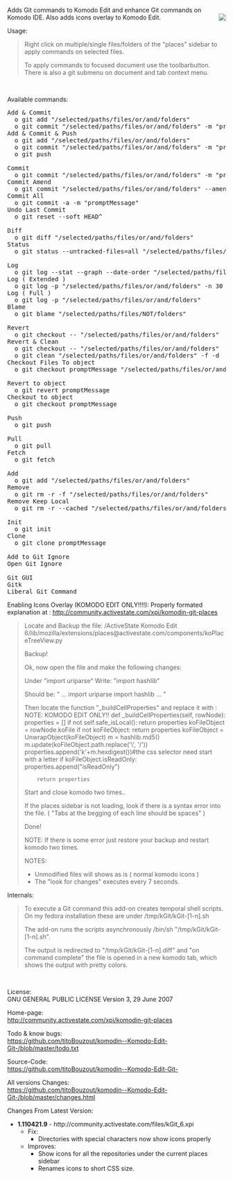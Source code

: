 Adds Git commands to Komodo Edit and enhance Git commands on Komodo IDE. Also adds icons overlay to Komodo Edit.
<img src="http://dl.dropbox.com/u/9303546/komodo/kGit/screenshot.png" style="float:right"/>

Usage:

<blockquote>
Right click on multiple/single files/folders of the "places" sidebar to apply commands on selected files.

To apply commands to focused document use the toolbarbutton. There is also a git submenu on document and tab context menu.

</blockquote><br/>

Available commands:
<pre>
Add & Commit
  o git add "/selected/paths/files/or/and/folders"
  o git commit "/selected/paths/files/or/and/folders" -m "promptMessage"
Add & Commit & Push
  o git add "/selected/paths/files/or/and/folders"
  o git commit "/selected/paths/files/or/and/folders" -m "promptMessage"
  o git push

Commit
  o git commit "/selected/paths/files/or/and/folders" -m "promptMessage"
Commit Amend
  o git commit "/selected/paths/files/or/and/folders" --amend -C HEAD
Commit All
  o git commit -a -m "promptMessage"
Undo Last Commit
  o git reset --soft HEAD^
  
Diff
  o git diff "/selected/paths/files/or/and/folders"
Status
  o git status --untracked-files=all "/selected/paths/files/or/and/folders"

Log
  o git log --stat --graph --date-order "/selected/paths/files/or/and/folders"   
Log ( Extended )
  o git log -p "/selected/paths/files/or/and/folders" -n 30
Log ( Full )
  o git log -p "/selected/paths/files/or/and/folders"
Blame
  o git blame "/selected/paths/files/NOT/folders"

Revert
  o git checkout -- "/selected/paths/files/or/and/folders"
Revert & Clean
  o git checkout -- "/selected/paths/files/or/and/folders"
  o git clean "/selected/paths/files/or/and/folders" -f -d
Checkout Files To object
  o git checkout promptMessage "/selected/paths/files/or/and/folders"

Revert to object
  o git revert promptMessage
Checkout to object
  o git checkout promptMessage

Push
  o git push
  
Pull
  o git pull
Fetch
  o git fetch

Add
  o git add "/selected/paths/files/or/and/folders"
Remove
  o git rm -r -f "/selected/paths/files/or/and/folders"
Remove Keep Local
  o git rm -r --cached "/selected/paths/files/or/and/folders"
  
Init
  o git init
Clone
  o git clone promptMessage

Add to Git Ignore
Open Git Ignore

Git GUI
Gitk
Liberal Git Command
</pre>

Enabling Icons Overlay (KOMODO EDIT ONLY!!!!):
Properly formated explanation at : http://community.activestate.com/xpi/komodin-git-places 

<blockquote>
Locate and Backup the file: /ActiveState Komodo Edit 6/lib/mozilla/extensions/places@activestate.com/components/koPlaceTreeView.py

Backup!

Ok, now open the file and make the following changes:

Under "import uriparse"
Write: "import hashlib"

Should be:
"
...
import uriparse
import hashlib
...
"

Then locate the function "_buildCellProperties" and replace it with :
NOTE: KOMODO EDIT ONLY!!
<python>
    def _buildCellProperties(self, rowNode):
        properties = []
        if not self.safe_isLocal():
            return properties
        koFileObject = rowNode.koFile
        if not koFileObject:
            return properties
        koFileObject = UnwrapObject(koFileObject)
        m = hashlib.md5()
        m.update(koFileObject.path.replace('\\', '/'))
        properties.append('k'+m.hexdigest())#the css selector need start with a letter
        if koFileObject.isReadOnly:
            properties.append("isReadOnly")

        return properties
</python>

Start and close komodo two times..

If the places sidebar is not loading, look if there is a syntax error into the file. ( "Tabs at the begging of each line should be spaces" )

Done!

NOTE: If there is some error just restore your backup and restart komodo two times.

NOTES:
 - Unmodified files will shows as is ( normal komodo icons )
 - The "look for changes" executes every 7 seconds.
 
</blockquote>

Internals:
<blockquote>
To execute a Git command this add-on creates temporal shell scripts. On my fedora installation these are under /tmp/kGit/kGit-[1-n].sh

The add-on runs the scripts asynchronously /bin/sh "/tmp/kGit/kGit-[1-n].sh".

The output is redirected to "/tmp/kGit/kGit-[1-n].diff" and "on command complete" the file is opened in a new komodo tab, which shows the output with pretty colors.
</blockquote><br/>

License:<br/>
GNU GENERAL PUBLIC LICENSE Version 3, 29 June 2007

Home-page:<br/>
http://community.activestate.com/xpi/komodin-git-places

Todo & know bugs:<br/>
https://github.com/titoBouzout/komodin--Komodo-Edit-Git-/blob/master/todo.txt

Source-Code:<br/>
https://github.com/titoBouzout/komodin--Komodo-Edit-Git-

All versions Changes:<br/>
https://github.com/titoBouzout/komodin--Komodo-Edit-Git-/blob/master/changes.html

Changes From Latest Version:

<ul>
  

	    
  <li>
	<b>1.110421.9</b> - http://community.activestate.com/files/kGit_6.xpi
	<ul>
	  <li>Fix:
	  <ul>
		<li>Directories with special characters now show icons properly
	  </ul>
	  <li>Improves:
	  <ul>
		<li>Show icons for all the repositories under the current places sidebar
		<li>Renames icons to short CSS size.
	  </ul>
	</ul>
  </li>

</ul>